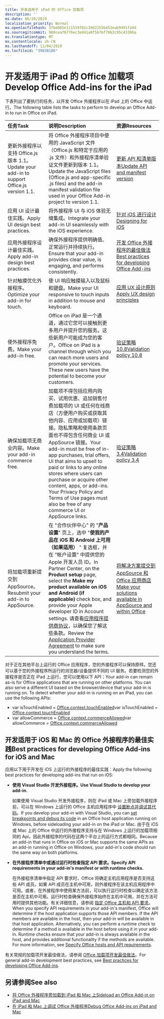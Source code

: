```yaml
---
title: 开发适用于 iPad 的 Office 加载项
description: ''
ms.date: 06/20/2019
localization_priority: Normal
ms.openlocfilehash: 3fbe065e111519f81c39d2255b452eab9491fa9d
ms.sourcegitcommit: 960ceaf6776ec3ed41a8f5b7bf70b3c95c43386a
ms.translationtype: MT
ms.contentlocale: zh-CN
ms.lasthandoff: 12/04/2019
ms.locfileid: "39830186"
---
```

# <a name="develop-office-add-ins-for-the-ipad"></a><span data-ttu-id="4ded0-102">开发适用于 iPad 的 Office 加载项</span><span class="sxs-lookup"><span data-stu-id="4ded0-102">Develop Office Add-ins for the iPad</span></span>


<span data-ttu-id="4ded0-103">下表列出了要执行的任务，以开发 Office 外接程序以在 iPad 上的 Office 中运行。</span><span class="sxs-lookup"><span data-stu-id="4ded0-103">The following table lists the tasks to perform to develop an Office Add-in to run in Office on iPad.</span></span>


|<span data-ttu-id="4ded0-104">**任务**</span><span class="sxs-lookup"><span data-stu-id="4ded0-104">**Task**</span></span>|<span data-ttu-id="4ded0-105">**说明**</span><span class="sxs-lookup"><span data-stu-id="4ded0-105">**Description**</span></span>|<span data-ttu-id="4ded0-106">**资源**</span><span class="sxs-lookup"><span data-stu-id="4ded0-106">**Resources**</span></span>|
|:-----|:-----|:-----|
|<span data-ttu-id="4ded0-107">更新外接程序以支持 Office.js 版本 1.1。</span><span class="sxs-lookup"><span data-stu-id="4ded0-107">Update your add-in to support Office.js version 1.1.</span></span>|<span data-ttu-id="4ded0-108">将 Office 外接程序项目中使用的 JavaScript 文件（Office.js 和特定于应用的 .js 文件）和外接程序清单验证文件更新到版本 1.1。</span><span class="sxs-lookup"><span data-stu-id="4ded0-108">Update the JavaScript files (Office.js and app-specific .js files) and the add-in manifest validation file used in your Office Add-in project to version 1.1.</span></span>|[<span data-ttu-id="4ded0-109">更新 API 和清单版本</span><span class="sxs-lookup"><span data-stu-id="4ded0-109">Update API and manifest version</span></span>](update-your-javascript-api-for-office-and-manifest-schema-version.md)|
|<span data-ttu-id="4ded0-110">应用 UI 设计最佳实践。</span><span class="sxs-lookup"><span data-stu-id="4ded0-110">Apply UI design best practices.</span></span>|<span data-ttu-id="4ded0-111">将外接程序 UI 与 iOS 体验无缝集成。</span><span class="sxs-lookup"><span data-stu-id="4ded0-111">Integrate your add-in UI seamlessly with the iOS experience.</span></span>|[<span data-ttu-id="4ded0-112">针对 iOS 进行设计</span><span class="sxs-lookup"><span data-stu-id="4ded0-112">Designing for iOS</span></span>](https://developer.apple.com/library/ios/documentation/UserExperience/Conceptual/MobileHIG/)|
|<span data-ttu-id="4ded0-113">应用外接程序设计最佳实践。</span><span class="sxs-lookup"><span data-stu-id="4ded0-113">Apply add-in design best practices.</span></span>|<span data-ttu-id="4ded0-114">确保外接程序提供明确值、正常运行并持续执行。</span><span class="sxs-lookup"><span data-stu-id="4ded0-114">Ensure that your add-in provides clear value, is engaging, and performs consistently.</span></span>|[<span data-ttu-id="4ded0-115">开发 Office 外接程序的最佳做法</span><span class="sxs-lookup"><span data-stu-id="4ded0-115">Best practices for developing Office Add-ins</span></span>](../concepts/add-in-development-best-practices.md)|
|<span data-ttu-id="4ded0-116">针对触摸优化外接程序。</span><span class="sxs-lookup"><span data-stu-id="4ded0-116">Optimize your add-in for touch.</span></span>|<span data-ttu-id="4ded0-117">使 UI 响应触摸输入以及鼠标和键盘。</span><span class="sxs-lookup"><span data-stu-id="4ded0-117">Make your UI responsive to touch inputs in addition to mouse and keyboard.</span></span>|[<span data-ttu-id="4ded0-118">应用 UX 设计原则</span><span class="sxs-lookup"><span data-stu-id="4ded0-118">Apply UX design principles</span></span>](../concepts/add-in-development-best-practices.md#apply-ux-design-principles)|
|<span data-ttu-id="4ded0-119">使外接程序免费。</span><span class="sxs-lookup"><span data-stu-id="4ded0-119">Make your add-in free.</span></span>|<span data-ttu-id="4ded0-p101">Office on iPad 是一个通道，通过它您可以接触到更多用户并提升您的服务。这些新用户可能成为您的客户。</span><span class="sxs-lookup"><span data-stu-id="4ded0-p101">Office on iPad is a channel through which you can reach more users and promote your services. These new users have the potential to become your customers.</span></span>|[<span data-ttu-id="4ded0-122">验证策略 10.8</span><span class="sxs-lookup"><span data-stu-id="4ded0-122">Validation policy 10.8</span></span>](/office/dev/store/validation-policies#10-apps-and-add-ins-utilize-supported-capabilities)|
|<span data-ttu-id="4ded0-123">确保加载项无商业内容。</span><span class="sxs-lookup"><span data-stu-id="4ded0-123">Make your add-in commerce free.</span></span>|<span data-ttu-id="4ded0-124">加载项不得包括应用内购买、试用优惠、追加销售付费加载项的 UI 或任何在线商店（方便用户购买或获取其他内容、应用或加载项）链接。隐私策略和使用条款页面也不得包含任何商业 UI 或 AppSource 链接。</span><span class="sxs-lookup"><span data-stu-id="4ded0-124">Your add-in must be free of in-app purchases, trial offers, UI that aims to upsell to paid or links to any online stores where users can purchase or acquire other content, apps, or add-ins. Your Privacy Policy and Terms of Use pages must also be free of any commerce UI or AppSource links.</span></span>|[<span data-ttu-id="4ded0-125">验证策略 3.4</span><span class="sxs-lookup"><span data-stu-id="4ded0-125">Validation policy 3.4</span></span>](/office/dev/store/validation-policies#3-apps-and-add-ins-can-sell-additional-features-or-content-through-purchases-within-the-app-or-add-in)|
|<span data-ttu-id="4ded0-126">将加载项重新提交到 AppSource。</span><span class="sxs-lookup"><span data-stu-id="4ded0-126">Resubmit your add-in to AppSource.</span></span>|<span data-ttu-id="4ded0-127">在 "合作伙伴中心" 的 "**产品设置**" 页上，选中 "**使我的产品在 iOS 和 Android 上可用（如果适用）** " 复选框，并在 "帐户设置" 中提供您的 Apple 开发人员 ID。</span><span class="sxs-lookup"><span data-stu-id="4ded0-127">In Partner Center, on the **Product setup** page, select the **Make my product available on iOS and Android (if applicable)** check box, and provide your Apple developer ID in Account settings.</span></span> <span data-ttu-id="4ded0-128">请查看[应用程序提供商协议](https://go.microsoft.com/fwlink/?linkid=715691)，以确保您了解这些条款。</span><span class="sxs-lookup"><span data-stu-id="4ded0-128">Review the [Application Provider Agreement](https://go.microsoft.com/fwlink/?linkid=715691) to make sure you understand the terms.</span></span>|[<span data-ttu-id="4ded0-129">将解决方案提交到 AppSource 和 Office 应用商店</span><span class="sxs-lookup"><span data-stu-id="4ded0-129">Make your solutions available in AppSource and within Office</span></span>](/office/dev/store/submit-to-appsource-via-partner-center)|

<span data-ttu-id="4ded0-p103">对于正在其他平台上运行的 Office 应用程序，您的外接程序可以保持原样。您还可以基于您的外接程序所运行的浏览器/设备提供不同的 UI 服务。若要检测您的外接程序是否正在 iPad 上运行，您可以使用以下 API：</span><span class="sxs-lookup"><span data-stu-id="4ded0-p103">Your add-in can remain as-is for Office applications that are running on other platforms. You can also serve a different UI based on the browser/device that your add-in is running on. To detect whether your add-in is running on an iPad, you can use the following APIs:</span></span>
- <span data-ttu-id="4ded0-133">var isTouchEnabled = [Office.context.touchEnabled](/javascript/api/office/office.context#touchenabled)</span><span class="sxs-lookup"><span data-stu-id="4ded0-133">var isTouchEnabled = [Office.context.touchEnabled](/javascript/api/office/office.context#touchenabled)</span></span>
- <span data-ttu-id="4ded0-134">var allowCommerce = [Office.context.commerceAllowed](/javascript/api/office/office.context#commerceallowed)</span><span class="sxs-lookup"><span data-stu-id="4ded0-134">var allowCommerce = [Office.context.commerceAllowed](/javascript/api/office/office.context#commerceallowed)</span></span>


## <a name="best-practices-for-developing-office-add-ins-for-ios-and-mac"></a><span data-ttu-id="4ded0-135">开发适用于 iOS 和 Mac 的 Office 外接程序的最佳实践</span><span class="sxs-lookup"><span data-stu-id="4ded0-135">Best practices for developing Office Add-ins for iOS and Mac</span></span>

<span data-ttu-id="4ded0-136">应用以下用于开发在 iOS 上运行的外接程序的最佳实践：</span><span class="sxs-lookup"><span data-stu-id="4ded0-136">Apply the following best practices for developing add-ins that run on iOS:</span></span>


-  <span data-ttu-id="4ded0-137">**使用 Visual Studio 开发外接程序。**</span><span class="sxs-lookup"><span data-stu-id="4ded0-137">**Use Visual Studio to develop your add-in.**</span></span>

    <span data-ttu-id="4ded0-138">如果使用 Visual Studio 开发外接程序，则在 iPad 或 Mac 上旁加载外接程序前，可以在 Windows 上运行的 Office 主机应用程序中 [设置断点并调试其代码](../develop/create-and-debug-office-add-ins-in-visual-studio.md)。</span><span class="sxs-lookup"><span data-stu-id="4ded0-138">If you develop your add-in with Visual Studio, you can [set breakpoints and debug its code](../develop/create-and-debug-office-add-ins-in-visual-studio.md) in an Office host application running on Windows, before sideloading your add-in on the iPad or Mac.</span></span> <span data-ttu-id="4ded0-139">由于在 iOS 或 Mac 上的 Office 中运行的外接程序支持与在 Windows 上运行的加载项相同的 Api，因此外接程序的代码在这两个平台上的运行方式都相同。</span><span class="sxs-lookup"><span data-stu-id="4ded0-139">Because an add-in that runs in Office on iOS or Mac supports the same APIs as an add-in running in Office on Windows, your add-in's code should run the same way on both platforms.</span></span>

-  <span data-ttu-id="4ded0-140">**在外接程序清单中或通过运行时检查指定 API 要求。**</span><span class="sxs-lookup"><span data-stu-id="4ded0-140">**Specify API requirements in your add-in's manifest or with runtime checks.**</span></span>

    <span data-ttu-id="4ded0-p105">在外接程序清单中指定 API 要求时，Office 将确定主机应用程序是否支持这些 API 成员。如果 API 成员在主机中可用，则外接程序在该主机应用程序中可用。或者，在外接程序中使用某方法前，可以执行运行时检查以确定该方法是否在主机中可用。运行时检查确保外接程序始终在主机中可用，并在方法可用时提供其他功能。有关详细信息，请参阅 [指定 Office 主机和 API 要求](specify-office-hosts-and-api-requirements.md)。</span><span class="sxs-lookup"><span data-stu-id="4ded0-p105">When you specify API requirements in your add-in's manifest, Office will determine if the host application supports those API members. If the API members are available in the host, then your add-in will be available in that host application. Alternatively, you can perform a runtime check to determine if a method is available in the host before using it in your add-in. Runtime checks ensure that your add-in is always available in the host, and provides additional functionality if the methods are available. For more information, see [Specify Office hosts and API requirements](specify-office-hosts-and-api-requirements.md).</span></span>

<span data-ttu-id="4ded0-146">有关常规的加载项开发最佳做法，请参阅 [Office 加载项开发最佳做法](../concepts/add-in-development-best-practices.md)。</span><span class="sxs-lookup"><span data-stu-id="4ded0-146">For general add-in development best practices, see [Best practices for developing Office Add-ins](../concepts/add-in-development-best-practices.md).</span></span>


## <a name="see-also"></a><span data-ttu-id="4ded0-147">另请参阅</span><span class="sxs-lookup"><span data-stu-id="4ded0-147">See also</span></span>

- [<span data-ttu-id="4ded0-148">将 Office 外接程序旁加载到 iPad 和 Mac 上</span><span class="sxs-lookup"><span data-stu-id="4ded0-148">Sideload an Office Add-in on iPad and Mac</span></span>](../testing/sideload-an-office-add-in-on-ipad-and-mac.md)  
- [<span data-ttu-id="4ded0-149">在 iPad 和 Mac 上调试 Office 外接程序</span><span class="sxs-lookup"><span data-stu-id="4ded0-149">Debug Office Add-ins on iPad and Mac</span></span>](../testing/debug-office-add-ins-on-ipad-and-mac.md)
